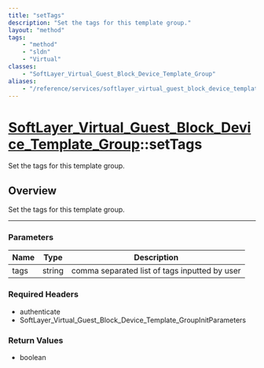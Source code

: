 ```yaml
---
title: "setTags"
description: "Set the tags for this template group."
layout: "method"
tags:
    - "method"
    - "sldn"
    - "Virtual"
classes:
    - "SoftLayer_Virtual_Guest_Block_Device_Template_Group"
aliases:
    - "/reference/services/softlayer_virtual_guest_block_device_template_group/setTags"
---
```

# [SoftLayer_Virtual_Guest_Block_Device_Template_Group](/reference/services/SoftLayer_Virtual_Guest_Block_Device_Template_Group)::setTags


Set the tags for this template group.


## Overview 
Set the tags for this template group.

-----

### Parameters 
|Name | Type | Description |
| --- | --- | --- |
|tags| string| comma separated list of tags inputted by user|


### Required Headers
* authenticate
* SoftLayer_Virtual_Guest_Block_Device_Template_GroupInitParameters


### Return Values
* boolean




